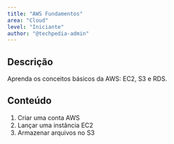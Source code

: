 ```yaml
---
title: "AWS Fundamentos"
area: "Cloud"
level: "Iniciante"
author: "@techpedia-admin"
---
```


## Descrição
Aprenda os conceitos básicos da AWS: EC2, S3 e RDS.

## Conteúdo
1. Criar uma conta AWS
2. Lançar uma instância EC2
3. Armazenar arquivos no S3
